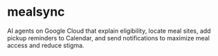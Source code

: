 # mealsync
AI agents on Google Cloud that explain eligibility, locate meal sites, add pickup reminders to Calendar, and send notifications to maximize meal access and reduce stigma.
